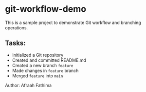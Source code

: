 # git-workflow-demo
This is a sample project to demonstrate Git workflow and branching operations.

## Tasks:
- Initialized a Git repository
- Created and committed README.md
- Created a new branch `feature`
- Made changes in `feature` branch
- Merged `feature` into `main`

Author: Afraah Fathima
